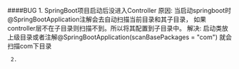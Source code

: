 ####BUG
    1. SpringBoot项目启动后没进入Controller
            原因:
               当启动springboot时@SpringBootApplication注解会去自动扫描当前目录和其子目录，
               如果controller层不在子目录则扫描不到。所以将其配置到子目录中。
            解决:
            启动类放上级目录或者注解@SpringBootApplication(scanBasePackages = "com") 就会扫描com下目录
             
     2.            
     
             